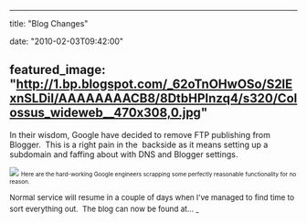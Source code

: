 
---
title: "Blog Changes"

date: "2010-02-03T09:42:00"

featured_image: "http://1.bp.blogspot.com/_62oTnOHwOSo/S2lExnSLDiI/AAAAAAAACB8/8DtbHPInzq4/s320/Colossus_wideweb__470x308,0.jpg"
---


In their wisdom, Google have decided to remove FTP publishing from Blogger.  This is a right pain in the  backside as it means setting up a subdomain and faffing about with DNS and Blogger settings.

<a href="http://1.bp.blogspot.com/_62oTnOHwOSo/S2lExnSLDiI/AAAAAAAACB8/8DtbHPInzq4/s1600-h/Colossus_wideweb__470x308,0.jpg"><img src="/images/blog-changes/Colossus_wideweb__470x308,0.jpg"/></a> <span style="font-size: x-small;">Here are the hard-working Google engineers scrapping some perfectly reasonable functionality for no reason.</span>

<span style="font-size: x-small;"><span style="font-size: small;">Normal service will resume in a couple of days when I've managed to find time to sort everything out.  The blog can now be found at...</span></span>
<span style="font-size: x-small;"><a href="http://blog.danandtheduke.co.uk/"><span style="font-size: large;"> </span></a> </span></span>